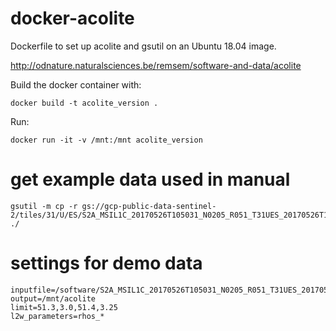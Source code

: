 # docker-acolite
Dockerfile to set up acolite and gsutil on an Ubuntu 18.04 image.

http://odnature.naturalsciences.be/remsem/software-and-data/acolite

Build the docker container with:
<pre><code>docker build -t acolite_version . </pre></code>

Run:
<pre><code>docker run -it -v /mnt:/mnt acolite_version</pre></code>
# get example data used in manual
<pre><code>gsutil -m cp -r gs://gcp-public-data-sentinel-2/tiles/31/U/ES/S2A_MSIL1C_20170526T105031_N0205_R051_T31UES_20170526T105518.SAFE/ ./ </pre></code>
# settings for demo data
<pre><code>inputfile=/software/S2A_MSIL1C_20170526T105031_N0205_R051_T31UES_20170526T105518.SAFE 
output=/mnt/acolite
limit=51.3,3.0,51.4,3.25
l2w_parameters=rhos_*</pre></code>
